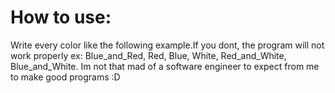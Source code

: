 # How to use:
Write every color like the following example.If you dont, the program will not work properly
ex: Blue_and_Red,
    Red,
    Blue,
    White,
    Red_and_White,
    Blue_and_White.
Im not that mad of a software engineer to expect from me to make good programs :D
